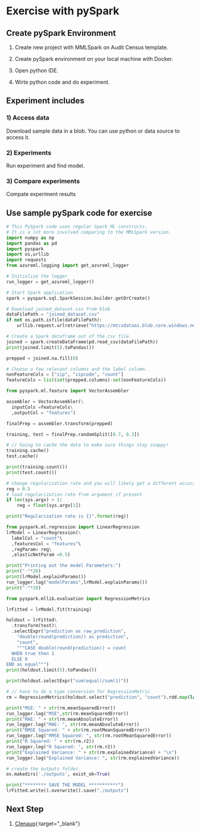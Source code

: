 # Exercise with pySpark

## Create pySpark Environment

1. Create new project with MMLSpark on Audit Census template.

2. Create pySpark environment on your local machine with Docker.

3. Open python IDE.

4. Wirte python code and do experiment.

## Experiment includes

### 1) Access data

Download sample data in a blob. You can use python or data source to access it.

### 2) Experiments

Run experiment and find model.

### 3) Compare experiments

Compate experiment results

## Use sample pySpark code for exercise

```python
# This PySpark code uses regular Spark ML constructs. 
# It is a lot more involved comparing to the MMLSpark version.
import numpy as np
import pandas as pd
import pyspark
import os,urllib
import requests
from azureml.logging import get_azureml_logger

# Initialize the logger
run_logger = get_azureml_logger() 

# Start Spark application
spark = pyspark.sql.SparkSession.builder.getOrCreate()

# Download joined_dataset.csv from blob
dataFilePath = "joined_dataset.csv"
if not os.path.isfile(dataFilePath):
    urllib.request.urlretrieve("https://mtcsdataai.blob.core.windows.net/taxandmarket/" + dataFilePath, dataFilePath)

# Create a Spark dataframe out of the csv file.
joined = spark.createDataFrame(pd.read_csv(dataFilePath))
print(joined.limit(5).toPandas())

prepped = joined.na.fill(0)

# Choose a few relevant columns and the label column.
nonFeatureCols = ["zip", "zipcode", "count"]
featureCols = list(set(prepped.columns)-set(nonFeatureCols))

from pyspark.ml.feature import VectorAssembler

assembler = VectorAssembler(\
  inputCols =featureCols\
  ,outputCol = "features")

finalPrep = assembler.transform(prepped)

training, test = finalPrep.randomSplit([0.7, 0.3])

# // Going to cache the data to make sure things stay snappy!
training.cache()
test.cache()

print(training.count())
print(test.count())

# change regularization rate and you will likely get a different accuracy.
reg = 0.5
# load regularization rate from argument if present
if len(sys.argv) > 1:
    reg = float(sys.argv[1])

print("Regularization rate is {}".format(reg))

from pyspark.ml.regression import LinearRegression
lrModel = LinearRegression(\
  labelCol = "count"\
  ,featuresCol = "features"\
  ,regParam= reg\
  ,elasticNetParam =0.5)

print("Printing out the model Parameters:")
print("-"*20)
print(lrModel.explainParams())
run_logger.log("modelParams",lrModel.explainParams())
print("-"*20)

from pyspark.mllib.evaluation import RegressionMetrics

lrFitted = lrModel.fit(training)

holdout = lrFitted\
  .transform(test)\
  .selectExpr("prediction as raw_prediction", 
    "double(round(prediction)) as prediction", 
    "count", 
    """CASE double(round(prediction)) = count 
  WHEN true then 1
  ELSE 0
END as equal""")
print(holdout.limit(5).toPandas())

print(holdout.selectExpr("sum(equal)/sum(1)"))

# // have to do a type conversion for RegressionMetric
rm = RegressionMetrics(holdout.select("prediction", "count").rdd.map(lambda x: (x[0], x[1])))

print("MSE: " + str(rm.meanSquaredError))
run_logger.log("MSE",str(rm.meanSquaredError))
print("MAE: " + str(rm.meanAbsoluteError))
run_logger.log("MAE: ", str(rm.meanAbsoluteError))
print("RMSE Squared: " + str(rm.rootMeanSquaredError))
run_logger.log("RMSE Squared: ", str(rm.rootMeanSquaredError))
print("R Squared: " + str(rm.r2))
run_logger.log("R Squared: ", str(rm.r2))
print("Explained Variance: " + str(rm.explainedVariance) + "\n")
run_logger.log("Explained Variance: ", str(rm.explainedVariance))

# create the outputs folder
os.makedirs('./outputs', exist_ok=True)

print("******** SAVE THE MODEL ***********")
lrFitted.write().overwrite().save("./outputs")
```

## Next Step

1. [Clenaup](./99.Cleanup.md){:target="_blank"}
